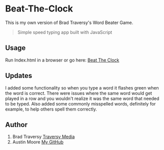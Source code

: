# Beat-The-Clock
This is my own version of Brad Traversy's Word Beater Game.
> Simple speed typing app built with JavaScript

## Usage
Run Index.html in a browser or go here: [Beat The Clock](https://austinmoore1492.github.io/Beat-The-Clock/)

 ## Updates
 I added some functionality so when you type a word it flashes green when the word is correct. 
 There were issues where the same word would get played in a row and you wouldn't realize it was the same word that needed to be typed.
 Also added some commonly misspelled words, definitely for example, to help others spell them correctly.
 
 ## Author
 1. Brad Traversy [Traversy Media](https://www.traversymedia.com/)
 2. Austin Moore [My GitHub](https://github.com/Austinmoore1492)
 
 
 

